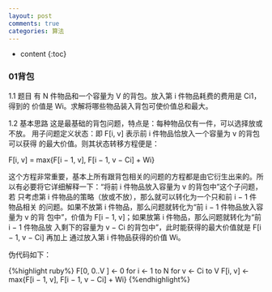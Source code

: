 ```yaml
---
layout: post
comments: true
categories: 算法
---
```


* content
{:toc}

### 01背包

1.1 题目
有 N 件物品和一个容量为 V 的背包。放入第 i 件物品耗费的费用是 Ci1，得到的
价值是 Wi。求解将哪些物品装入背包可使价值总和最大。

1.2 基本思路
这是最基础的背包问题，特点是：每种物品仅有一件，可以选择放或不放。
用子问题定义状态：即 F[i, v] 表示前 i 件物品恰放入一个容量为 v 的背包可以获得
的最大价值。则其状态转移方程便是：

F[i, v] = max{F[i − 1, v], F[i − 1, v − Ci] + Wi}

这个方程非常重要，基本上所有跟背包相关的问题的方程都是由它衍生出来的。所
以有必要将它详细解释一下：“将前 i 件物品放入容量为 v 的背包中”这个子问题，若
只考虑第 i 件物品的策略（放或不放），那么就可以转化为一个只和前 i − 1 件物品相关
的问题。如果不放第 i 件物品，那么问题就转化为“前 i − 1 件物品放入容量为 v 的背
包中”，价值为 F[i − 1, v]；如果放第 i 件物品，那么问题就转化为“前 i − 1 件物品放
入剩下的容量为 v − Ci 的背包中”，此时能获得的最大价值就是 F[i − 1, v − Ci] 再加上
通过放入第 i 件物品获得的价值 Wi。

伪代码如下：

{%highlight ruby%}
F[0, 0..V ] ← 0
for i ← 1 to N
    for v ← Ci to V
        F[i, v] ← max{F[i − 1, v], F[i − 1, v − Ci] + Wi}
{%endhighlight%}